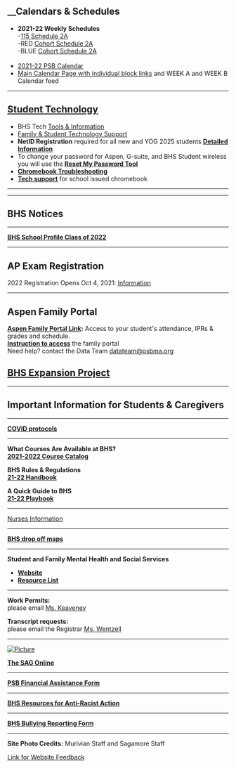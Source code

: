 _​_Calendars & Schedules
------------------------

*   **2021-22 Weekly Schedules**   
    \-[115 Schedule 2A](/uploads/8/0/1/5/801512/21_22bhsweeklysched_2a.pdf)​  
    \-RED [Cohort Schedule 2A](/uploads/8/0/1/5/801512/21_22bhs_redonly_sched_v2aa.pdf)  
    \-BLUE [Cohort Schedule 2A](/uploads/8/0/1/5/801512/21_22bhsblueonly_sched_v2a.pdf)  
    ​
*   [2021-22 PSB Calendar](/uploads/8/0/1/5/801512/school_district_calendar_2021-2022_final_corrected_6.21.21.pdf)[​](/uploads/8/0/1/5/801512/2020-2021_district_calendar_updated_1.4.21.pdf)
*   [Main Calendar Page with individual block links](/calendars.html) and WEEK A and WEEK B Calendar feed

* * *

[Student Technology](/technology-information--accounts.html)
------------------------------------------------------------

*   BHS Tech [Tools & Information](/technology-information--accounts.html)
*   [​Family & Student Technology Support](https://sites.google.com/psbma.org/studenttech/home)
*   ​**NetID Registration** required for all new and YOG 2025 students **[Detailed Information](/netid-registration.html)**
*   To change your password for Aspen, G-suite, and BHS Student wireless you will use the **[Reset My Password Tool](https://rmp.brooklinema.gov/)**
*   **[Chromebook Troubleshooting](https://sites.google.com/psbma.org/studenttech/chromebooks)**
*   [**Tech support**](https://sites.google.com/psbma.org/studenttech/support) for school issued chromebook

* * *

* * *

BHS Notices 
------------

* * *

**[BHS School Profile Class of 2022](/uploads/8/0/1/5/801512/profile_2022_v1.pdf)**

* * *

AP Exam Registration
--------------------

2022 Registration Opens Oct 4, 2021: [Information](/ap-exams.html)

* * *

Aspen Family Portal
-------------------

**[Aspen Family Portal Link](https://ma-brookline.myfollett.com/aspen):** Access to your student's attendance, IPRs & grades and schedule.   
**[Instruction to access](https://www.brookline.k12.ma.us/parentportal)** the family portal  
Need help? contact the Data Team [datateam@psbma.org](mailto:datateam@psbma.org)  

[BHS Expansion Project](/expansion-project.html)
------------------------------------------------

* * *

Important Information for Students & Caregivers
-----------------------------------------------

* * *

**[COVID protocols](/covid.html)**

* * *

**What Courses Are Available at BHS?**  
**[2021-2022 Course Catalog](/uploads/8/0/1/5/801512/bhscatalog_21_22.pdf)**  
  
**BHS Rules & Regulations**  
**​[21-22 Handbook](/uploads/8/0/1/5/801512/bhs_handbook21_22a.pdf)**  
  
**A Quick Guide to BHS**  
**[​21-22 Playbook](/uploads/8/0/1/5/801512/playbook21v2b.pdf)[](https://docs.google.com/viewer?url=http%3A%2F%2Fweebly-file%2F8%2F0%2F1%2F5%2F801512%2Fplaybook21v2b.pdf&embedded=true&chrome=false&dov=1 "View this pdf file")**

* * *

[Nurses Information](https://sites.google.com/psbma.org/nurses/home)

* * *

**[BHS drop off maps](/uploads/8/0/1/5/801512/bhs_traffic_17.pdf)**

* * *

**Student and Family Mental Health and Social Services**

*   **[Website](https://sites.google.com/psbma.org/nurses/home)**
*   **[Resource List](https://www.b-pen.org/uploads/2/9/2/9/2929884/student_and_family_resources4.15.pdf)** ​​

* * *

**Work Permits:** ​  
​please email [Ms. Keaveney](mailto:kathy_keaveney@psbma.org)  

**Transcript requests:** ​  
please email the Registrar [Ms. Wentzell](mailto:linda_wentzell@psbma.org) 

* * *

[![Picture](/uploads/8/0/1/5/801512/1482180884.png)](http://thesagonline.com)

[**The SAG Online**](http://thesagonline.com/)  
  
  

* * *

​**[PSB Financial Assistance Form](/uploads/8/0/1/5/801512/finance_assist_app_2018-19.pdf)**

* * *

**[BHS Resources for Anti-Racist Action](/uploads/8/0/1/5/801512/resources_for_antiracist_action.pdf)**

* * *

**[BHS Bullying Reporting Form](http://www.brookline.k12.ma.us//site/Default.aspx?PageID=686)**

* * *

**Site Photo Credits:** Murivian Staff and Sagamore Staff

[Link for Website Feedback](https://www.surveymonkey.com/s/ZN85V2T)